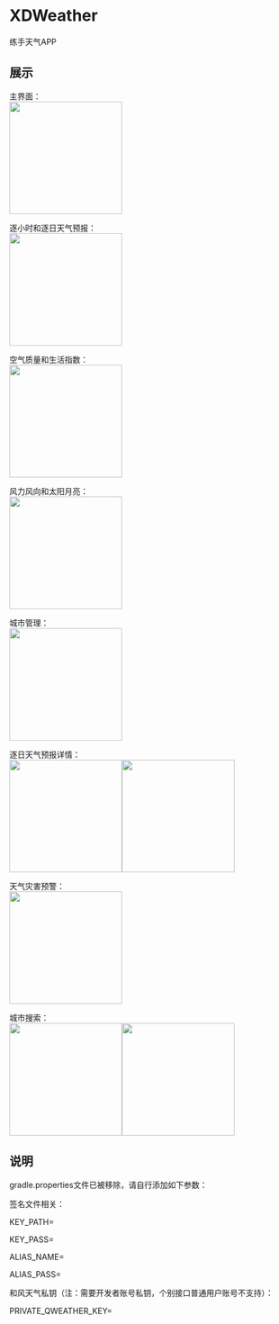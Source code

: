 # XDWeather

练手天气APP

## 展示

主界面：  
<img src="docs/main.png" width="200" />  

逐小时和逐日天气预报：  
<img src="docs/forecast.png" width="200" />  

空气质量和生活指数：  
<img src="docs/air_and_life.png" width="200" />  

风力风向和太阳月亮：  
<img src="docs/wind_and_sun.png" width="200" />  

城市管理：  
<img src="docs/city.png" width="200" />  

逐日天气预报详情：  
<img src="docs/daily_1.png" width="200" /><img src="docs/daily_2.png" width="200" />  

天气灾害预警：  
<img src="docs/warning.png" width="200" />  

城市搜索：  
<img src="docs/search_1.png" width="200" /><img src="docs/search_2.png" width="200" />  

## 说明

gradle.properties文件已被移除，请自行添加如下参数：

签名文件相关：

KEY_PATH=

KEY_PASS=

ALIAS_NAME=

ALIAS_PASS=

和风天气私钥（注：需要开发者账号私钥，个别接口普通用户账号不支持）：

PRIVATE_QWEATHER_KEY=
